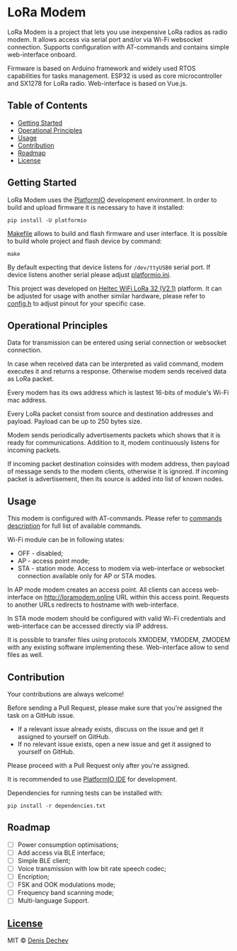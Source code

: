 # LoRa Modem

LoRa Modem is a project that lets you use inexpensive LoRa radios as radio modem. It allows access via serial port and/or via Wi-Fi websocket connection. Supports configuration with AT-commands and contains simple web-interface onboard.

Firmware is based on Arduino framework and widely used RTOS capabilities for tasks management. ESP32 is used as core microcontroller and SX1278 for LoRa radio. Web-interface is based on Vue.js.

## Table of Contents
 * [Getting Started](#getting-started)
 * [Operational Principles](#operational-principles)
 * [Usage](#usage)
 * [Contribution](#contribution)
 * [Roadmap](#roadmap)
 * [License](#license)

## Getting Started

LoRa Modem uses the [PlatformIO](https://platformio.org/) development environment. In order to build and upload firmware it is necessary to have it installed:
```
pip install -U platformio
```
[Makefile](Makefile) allows to build and flash firmware and user interface. It is possible to build whole project and flash device by command:
```
make
```
By default expecting that device listens for `/dev/ttyUSB0` serial port. If device listens another serial please adjust [platformio.ini](platformio.ini).

This project was developed on [Heltec WiFi LoRa 32 (V2.1)](https://heltec.org/product/wifi-lora-32-v2/) platform. It can be adjusted for usage with another similar hardware, please refer to [config.h](include/config.h) to adjust pinout for your specific case.

## Operational Principles
Data for transmission can be entered using serial connection or websocket connection.

In case when received data can be interpreted as valid command, modem executes it and returns a response. Otherwise modem sends received data as LoRa packet.

Every modem has its ows address which is lastest 16-bits of module's Wi-Fi mac address.   

Every LoRa packet consist from source and destination addresses and payload. Payload can be up to 250 bytes size.

Modem sends periodically advertisements packets which shows that it is ready for communications. Addition to it, modem continuously listens for incoming packets. 

If incoming packet destination coinsides with modem address, then payload of message sends to the modem clients, otherwise it is ignored. If incoming packet is advertisement, then its source is added into list of known nodes. 

## Usage

This modem is configured with AT-commands. Please refer to [commands description](docs/commands.md) for full list of available commands.

Wi-Fi module can be in following states:
* OFF - disabled;
* AP - access point mode;
* STA - station mode.
Access to modem via web-interface or websocket connection available only for AP or STA modes. 

In AP mode modem creates an access point. All clients can access web-interface on http://loramodem.online URL within this access point. Requests to another URLs redirects to hostname with web-interface.

In STA mode modem should be configured with valid Wi-Fi credentials and web-interface can be accessed directly via IP address.

It is possible to transfer files using protocols XMODEM, YMODEM, ZMODEM with any existing software implementing these. Web-interface allow to send files as well.

## Contribution

Your contributions are always welcome!

Before sending a Pull Request, please make sure that you're assigned the task on a GitHub issue.

- If a relevant issue already exists, discuss on the issue and get it assigned to yourself on GitHub.
- If no relevant issue exists, open a new issue and get it assigned to yourself on GitHub.

Please proceed with a Pull Request only after you're assigned.

It is recommended to use [PlatformIO IDE](https://platformio.org/platformio-ide) for development. 

Dependencies for running tests can be installed with:
```
pip install -r dependencies.txt
```

## Roadmap
- [ ] Power consumption optimisations;
- [ ] Add access via BLE interface;
- [ ] Simple BLE client;
- [ ] Voice transmission with low bit rate speech codec;
- [ ] Encription;
- [ ] FSK and OOK modulations mode;
- [ ] Frequency band scanning mode;
- [ ] Multi-language Support.

## [License](LICENSE.md)
MIT © [Denis Dechev](https://github.com/dendec)